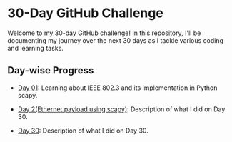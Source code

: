 # 30-Day GitHub Challenge

Welcome to my 30-day GitHub challenge! In this repository, I'll be documenting my journey over the next 30 days as I tackle various coding and learning tasks.

## Day-wise Progress


- [Day 01](Day%201%28IEEE%20802.3%29%2FREADME.md): Learning about IEEE 802.3 and its implementation in Python scapy.
- [Day 2(Ethernet payload using scapy)](NetworkingWithPython/Day%202(Ethernet%20payload%20using%20scapy)/README.md): Description of what I did on Day 30.

- [Day 30](Day-30/README.md): Description of what I did on Day 30.
